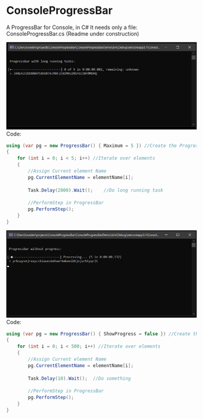 # ConsoleProgressBar
A ProgressBar for Console, in C# 
It needs only a file: ConsoleProgressBar.cs
(Readme under construction)

![Screencapture ConsoleProgressBar with DefaultConfig: LongRunning](Images/ProgressBarConsole-DefaultConfig-LongRunning.gif)
Code:
```csharp
using (var pg = new ProgressBar() { Maximum = 5 }) //Create the ProgressBar
{
	for (int i = 0; i < 5; i++) //Iterate over elements
	{
		//Assign Current element Name
		pg.CurrentElementName = elementName[i];
		
		Task.Delay(2000).Wait();	//Do long running task
		
		//PerformStep in ProgressBar
		pg.PerformStep();
	}
}
```
 
 ![Screencapture ConsoleProgressBar without Progress (only Marquee)](Images/ProgressBarConsole-DefaultConfig-NoProgress.gif)
Code:
```csharp
using (var pg = new ProgressBar() { ShowProgress = false }) //Create the ProgressBar
{
	for (int i = 0; i < 500; i++) //Iterate over elements 
	{
		//Assign Current element Name
		pg.CurrentElementName = elementName[i];
		
		Task.Delay(10).Wait();	//Do something
		
		//PerformStep in ProgressBar
		pg.PerformStep();
	}
}
```
